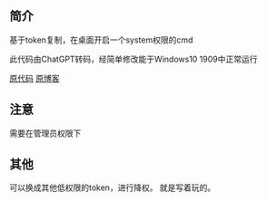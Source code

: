 ## 简介
基于token复制，在桌面开启一个system权限的cmd

此代码由ChatGPT转码，经简单修改能于Windows10 1909中正常运行

[原代码](https://github.com/hmoytx/ttttokencmd/blob/master/Systemcmd/Systemcmd.cpp) [原博客](https://www.c0bra.xyz/2020/03/16/%E6%8A%80%E5%B7%A7-%E8%8E%B7%E5%BE%97%E4%B8%80%E4%B8%AAsystem%E6%9D%83%E9%99%90%E7%9A%84cmd)

## 注意
需要在管理员权限下

## 其他
可以换成其他低权限的token，进行降权。
就是写着玩的。
